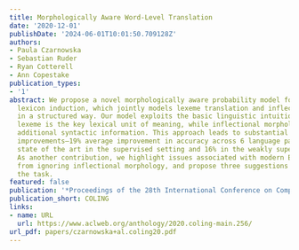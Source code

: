 ```yaml
---
title: Morphologically Aware Word-Level Translation
date: '2020-12-01'
publishDate: '2024-06-01T10:01:50.709128Z'
authors:
- Paula Czarnowska
- Sebastian Ruder
- Ryan Cotterell
- Ann Copestake
publication_types:
- '1'
abstract: We propose a novel morphologically aware probability model for bilingual
  lexicon induction, which jointly models lexeme translation and inflectional morphology
  in a structured way. Our model exploits the basic linguistic intuition that the
  lexeme is the key lexical unit of meaning, while inflectional morphology provides
  additional syntactic information. This approach leads to substantial performance
  improvements—19% average improvement in accuracy across 6 language pairs over the
  state of the art in the supervised setting and 16% in the weakly supervised setting.
  As another contribution, we highlight issues associated with modern BLI that stem
  from ignoring inflectional morphology, and propose three suggestions for improving
  the task.
featured: false
publication: '*Proceedings of the 28th International Conference on Computational Linguistics*'
publication_short: COLING
links:
- name: URL
  url: https://www.aclweb.org/anthology/2020.coling-main.256/
url_pdf: papers/czarnowska+al.coling20.pdf
---
```


